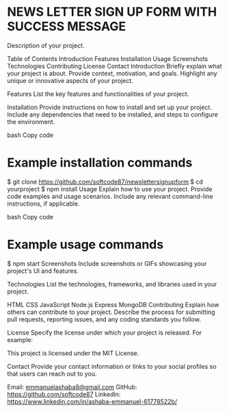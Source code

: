 # NEWS LETTER SIGN UP FORM WITH SUCCESS MESSAGE
Description of your project.

Table of Contents
Introduction
Features
Installation
Usage
Screenshots
Technologies
Contributing
License
Contact
Introduction
Briefly explain what your project is about. Provide context, motivation, and goals. Highlight any unique or innovative aspects of your project.

Features
List the key features and functionalities of your project.

Installation
Provide instructions on how to install and set up your project. Include any dependencies that need to be installed, and steps to configure the environment.

bash
Copy code
# Example installation commands
$ git clone https://github.com/softcode87/newslettersignupform
$ cd yourproject
$ npm install
Usage
Explain how to use your project. Provide code examples and usage scenarios. Include any relevant command-line instructions, if applicable.

bash
Copy code
# Example usage commands
$ npm start
Screenshots
Include screenshots or GIFs showcasing your project's UI and features.

Technologies
List the technologies, frameworks, and libraries used in your project.

HTML
CSS
JavaScript
Node.js
Express
MongoDB
Contributing
Explain how others can contribute to your project. Describe the process for submitting pull requests, reporting issues, and any coding standards you follow.

License
Specify the license under which your project is released. For example:

This project is licensed under the MIT License.

Contact
Provide your contact information or links to your social profiles so that users can reach out to you.

Email: emmanuelashaba8@gmail.com
GitHub: https://github.com/softcode87
LinkedIn: https://www.linkedin.com/in/ashaba-emmanuel-61778522b/